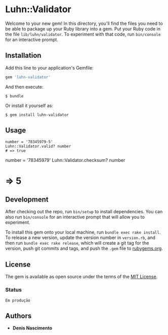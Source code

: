 # Luhn::Validator

Welcome to your new gem! In this directory, you'll find the files you need to be able to package up your Ruby library into a gem. Put your Ruby code in the file `lib/luhn/validator`. To experiment with that code, run `bin/console` for an interactive prompt.


## Installation

Add this line to your application's Gemfile:

```ruby
gem 'luhn-validator'
```

And then execute:

    $ bundle

Or install it yourself as:

    $ gem install luhn-validator

## Usage

	number = '78345979-5'
	Luhn::Validator.valid? number
	# => true

  number = '78345979'
  Luhn::Validator.checksum? number
  # => 5

## Development

After checking out the repo, run `bin/setup` to install dependencies. You can also run `bin/console` for an interactive prompt that will allow you to experiment.

To install this gem onto your local machine, run `bundle exec rake install`. To release a new version, update the version number in `version.rb`, and then run `bundle exec rake release`, which will create a git tag for the version, push git commits and tags, and push the `.gem` file to [rubygems.org](https://rubygems.org).


## License

The gem is available as open source under the terms of the [MIT License](http://opensource.org/licenses/MIT).

### Status

	Em produção

## Authors

* **Denis Nascimento**
